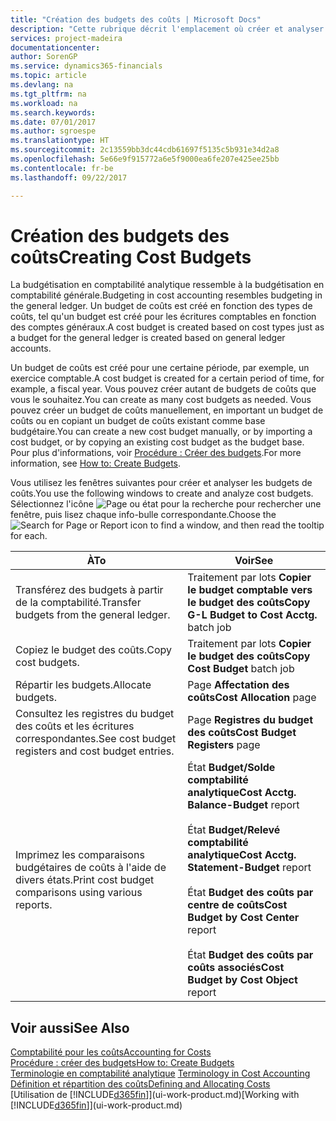 ```yaml
---
title: "Création des budgets des coûts | Microsoft Docs"
description: "Cette rubrique décrit l'emplacement où créer et analyser les budgets des coûts."
services: project-madeira
documentationcenter: 
author: SorenGP
ms.service: dynamics365-financials
ms.topic: article
ms.devlang: na
ms.tgt_pltfrm: na
ms.workload: na
ms.search.keywords: 
ms.date: 07/01/2017
ms.author: sgroespe
ms.translationtype: HT
ms.sourcegitcommit: 2c13559bb3dc44cdb61697f5135c5b931e34d2a8
ms.openlocfilehash: 5e66e9f915772a6e5f9000ea6fe207e425ee25bb
ms.contentlocale: fr-be
ms.lasthandoff: 09/22/2017

---
```

# <a name="creating-cost-budgets"></a><span data-ttu-id="44e91-103">Création des budgets des coûts</span><span class="sxs-lookup"><span data-stu-id="44e91-103">Creating Cost Budgets</span></span>
<span data-ttu-id="44e91-104">La budgétisation en comptabilité analytique ressemble à la budgétisation en comptabilité générale.</span><span class="sxs-lookup"><span data-stu-id="44e91-104">Budgeting in cost accounting resembles budgeting in the general ledger.</span></span> <span data-ttu-id="44e91-105">Un budget de coûts est créé en fonction des types de coûts, tel qu'un budget est créé pour les écritures comptables en fonction des comptes généraux.</span><span class="sxs-lookup"><span data-stu-id="44e91-105">A cost budget is created based on cost types just as a budget for the general ledger is created based on general ledger accounts.</span></span>  

<span data-ttu-id="44e91-106">Un budget de coûts est créé pour une certaine période, par exemple, un exercice comptable.</span><span class="sxs-lookup"><span data-stu-id="44e91-106">A cost budget is created for a certain period of time, for example, a fiscal year.</span></span> <span data-ttu-id="44e91-107">Vous pouvez créer autant de budgets de coûts que vous le souhaitez.</span><span class="sxs-lookup"><span data-stu-id="44e91-107">You can create as many cost budgets as needed.</span></span> <span data-ttu-id="44e91-108">Vous pouvez créer un budget de coûts manuellement, en important un budget de coûts ou en copiant un budget de coûts existant comme base budgétaire.</span><span class="sxs-lookup"><span data-stu-id="44e91-108">You can create a new cost budget manually, or by importing a cost budget, or by copying an existing cost budget as the budget base.</span></span> <span data-ttu-id="44e91-109">Pour plus d'informations, voir [Procédure : Créer des budgets](finance-how-create-budgets.md).</span><span class="sxs-lookup"><span data-stu-id="44e91-109">For more information, see [How to: Create Budgets](finance-how-create-budgets.md).</span></span>

<span data-ttu-id="44e91-110">Vous utilisez les fenêtres suivantes pour créer et analyser les budgets de coûts.</span><span class="sxs-lookup"><span data-stu-id="44e91-110">You use the following windows to create and analyze cost budgets.</span></span> <span data-ttu-id="44e91-111">Sélectionnez l'icône ![Page ou état pour la recherche](media/ui-search/search_small.png "Page ou état pour la recherche") pour rechercher une fenêtre, puis lisez chaque info-bulle correspondante.</span><span class="sxs-lookup"><span data-stu-id="44e91-111">Choose the ![Search for Page or Report](media/ui-search/search_small.png "Search for Page or Report icon") icon to find a window, and then read the tooltip for each.</span></span>

|<span data-ttu-id="44e91-112">À</span><span class="sxs-lookup"><span data-stu-id="44e91-112">To</span></span>|<span data-ttu-id="44e91-113">Voir</span><span class="sxs-lookup"><span data-stu-id="44e91-113">See</span></span>|  
|--------|---------|  
|<span data-ttu-id="44e91-114">Transférez des budgets à partir de la comptabilité.</span><span class="sxs-lookup"><span data-stu-id="44e91-114">Transfer budgets from the general ledger.</span></span>|<span data-ttu-id="44e91-115">Traitement par lots **Copier le budget comptable vers le budget des coûts**</span><span class="sxs-lookup"><span data-stu-id="44e91-115">**Copy G-L Budget to Cost Acctg.** batch job</span></span>|  
|<span data-ttu-id="44e91-116">Copiez le budget des coûts.</span><span class="sxs-lookup"><span data-stu-id="44e91-116">Copy cost budgets.</span></span>|<span data-ttu-id="44e91-117">Traitement par lots **Copier le budget des coûts**</span><span class="sxs-lookup"><span data-stu-id="44e91-117">**Copy Cost Budget** batch job</span></span>|  
|<span data-ttu-id="44e91-118">Répartir les budgets.</span><span class="sxs-lookup"><span data-stu-id="44e91-118">Allocate budgets.</span></span>|<span data-ttu-id="44e91-119">Page **Affectation des coûts**</span><span class="sxs-lookup"><span data-stu-id="44e91-119">**Cost Allocation** page</span></span>|  
|<span data-ttu-id="44e91-120">Consultez les registres du budget des coûts et les écritures correspondantes.</span><span class="sxs-lookup"><span data-stu-id="44e91-120">See cost budget registers and cost budget entries.</span></span>|<span data-ttu-id="44e91-121">Page **Registres du budget des coûts**</span><span class="sxs-lookup"><span data-stu-id="44e91-121">**Cost Budget Registers** page</span></span>|  
|<span data-ttu-id="44e91-122">Imprimez les comparaisons budgétaires de coûts à l'aide de divers états.</span><span class="sxs-lookup"><span data-stu-id="44e91-122">Print cost budget comparisons using various reports.</span></span>|<span data-ttu-id="44e91-123">État **Budget/Solde comptabilité analytique**</span><span class="sxs-lookup"><span data-stu-id="44e91-123">**Cost Acctg. Balance-Budget** report</span></span><br /><br /> <span data-ttu-id="44e91-124">État **Budget/Relevé comptabilité analytique**</span><span class="sxs-lookup"><span data-stu-id="44e91-124">**Cost Acctg. Statement-Budget** report</span></span><br /><br /> <span data-ttu-id="44e91-125">État **Budget des coûts par centre de coûts**</span><span class="sxs-lookup"><span data-stu-id="44e91-125">**Cost Budget by Cost Center** report</span></span><br /><br /> <span data-ttu-id="44e91-126">État **Budget des coûts par coûts associés**</span><span class="sxs-lookup"><span data-stu-id="44e91-126">**Cost Budget by Cost Object** report</span></span>|  

## <a name="see-also"></a><span data-ttu-id="44e91-127">Voir aussi</span><span class="sxs-lookup"><span data-stu-id="44e91-127">See Also</span></span>  
[<span data-ttu-id="44e91-128">Comptabilité pour les coûts</span><span class="sxs-lookup"><span data-stu-id="44e91-128">Accounting for Costs</span></span>](finance-manage-cost-accounting.md)  
[<span data-ttu-id="44e91-129">Procédure : créer des budgets</span><span class="sxs-lookup"><span data-stu-id="44e91-129">How to: Create Budgets</span></span>](finance-how-create-budgets.md)  
<span data-ttu-id="44e91-130">[Terminologie en comptabilité analytique](finance-terminology-in-cost-accounting.md) </span><span class="sxs-lookup"><span data-stu-id="44e91-130">[Terminology in Cost Accounting](finance-terminology-in-cost-accounting.md) </span></span>  
[<span data-ttu-id="44e91-131">Définition et répartition des coûts</span><span class="sxs-lookup"><span data-stu-id="44e91-131">Defining and Allocating Costs</span></span>](finance-define-and-allocate-costs.md)  
<span data-ttu-id="44e91-132">[Utilisation de [!INCLUDE[d365fin](includes/d365fin_md.md)]](ui-work-product.md)</span><span class="sxs-lookup"><span data-stu-id="44e91-132">[Working with [!INCLUDE[d365fin](includes/d365fin_md.md)]](ui-work-product.md)</span></span>

